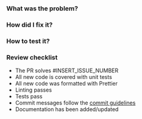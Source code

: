 ### What was the problem?

### How did I fix it?

### How to test it?

### Review checklist

- The PR solves #INSERT_ISSUE_NUMBER
- All new code is covered with unit tests
- All new code was formatted with Prettier
- Linting passes
- Tests pass
- Commit messages follow the [commit guidelines](CONTRIBUTING.md#git-commit-messages)
- Documentation has been added/updated
